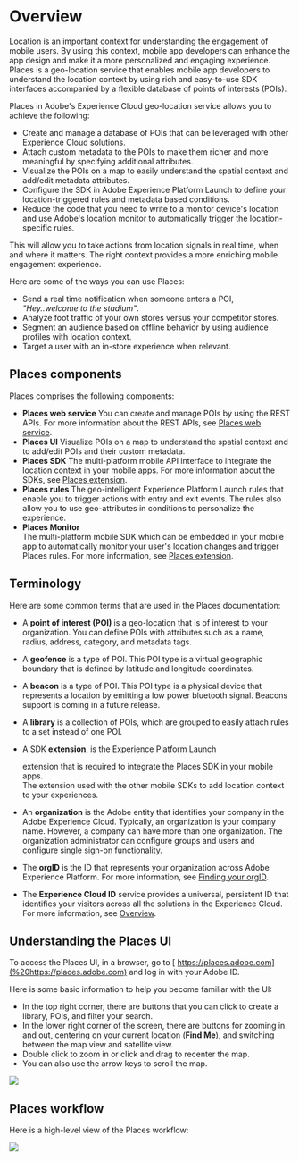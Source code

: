 # Overview

Location is an important context for understanding the engagement of mobile users. By using this context, mobile app developers can enhance the app design and make it a more personalized and engaging experience. Places is a geo-location service that enables mobile app developers to understand the location context by using rich and easy-to-use SDK interfaces accompanied by a flexible database of points of interests \(POIs\).

Places in Adobe's Experience Cloud geo-location service allows you to achieve the following:

* Create and manage a database of POIs that can be leveraged with other Experience Cloud solutions.
* Attach custom metadata to the POIs to make them richer and more meaningful by specifying additional attributes. 
* Visualize the POIs on a map to easily understand the spatial context and add/edit metadata attributes. 
* Configure the SDK in Adobe Experience Platform Launch to define your location-triggered rules and metadata based conditions.
* Reduce the code that you need to write to a monitor device's location and use Adobe's location monitor to automatically trigger the location-specific rules.

This will allow you to take actions from location signals in real time, when and where it matters. The right context provides a more enriching mobile engagement experience.

Here are some of the ways you can use Places: 

* Send a real time notification when someone enters a POI, _"Hey..welcome to the stadium"_. 
* Analyze foot traffic of your own stores versus your competitor stores.
* Segment an audience based on offline behavior by using audience profiles with location context.
* Target a user with an in-store experience when relevant.

## Places components

Places comprises the following components:

* **Places web service** You can create and manage POIs by using the REST APIs. For more information about the REST APIs, see [Places web service](places-rest-apis/README.md).
* **Places UI** Visualize POIs on a map to understand the spatial context and to add/edit POIs and their custom metadata.
* **Places SDK** The multi-platform mobile API interface to integrate the location context in your mobile apps. For more information about the SDKs, see [Places extension](https://placesdocs.com/places-services-by-adobe-documentation/configure-places-in-the-sdk/places-extension).
* **Places rules** The geo-intelligent Experience Platform Launch rules that enable you to trigger actions with entry and exit events. The rules also allow you to use geo-attributes in conditions to personalize the experience. 
* **Places Monitor**  
  The multi-platform mobile SDK which can be embedded in your mobile app to automatically monitor your user's location changes and trigger Places rules. For more information, see [Places extension](https://placesdocs.com/places-services-by-adobe-documentation/configure-places-in-the-sdk/places-extension).

## Terminology

Here are some common terms that are used in the Places documentation:

* A **point of interest \(POI\)** is a geo-location that is of interest to your organization.  You can define POIs with attributes such as a name, radius, address, category, and metadata tags.
* A **geofence** is a type of POI.  This POI type is a virtual geographic boundary that is defined by latitude and longitude coordinates.
* A **beacon** is a type of POI.  This POI type is a physical device that represents a location by emitting a low power bluetooth signal. Beacons support is coming in a future release.
* A **library** is a collection of POIs, which are grouped to easily attach rules to a set instead of one POI. 
* A SDK **extension**, is the Experience Platform Launch

   extension that is required to integrate the Places SDK in your mobile apps.   
  The extension used with the other mobile SDKs to add location context to your experiences.

* An **organization** is the Adobe entity that identifies your company in the Adobe Experience Cloud. Typically, an organization is your company name. However, a company can have more than one organization. The organization administrator can configure groups and users and configure single sign-on functionality.
* The **orgID** is the ID that represents your organization across Adobe Experience Platform.   For more information, see [Finding your orgID](https://forums.adobe.com/thread/2339895).
* The **Experience Cloud ID** service provides a universal, persistent ID that identifies your visitors across all the solutions in the Experience Cloud. For more information, see [Overview](https://marketing.adobe.com/resources/help/en_US/mcvid/).

## Understanding the Places UI

To access the Places UI, in a browser, go to [ https://places.adobe.com](%20https://places.adobe.com) and log in with your Adobe ID. 

Here is some basic information to help you become familiar with the UI:

* In the top right corner, there are buttons that you can click to create a library, POIs, and filter your search.
* In the lower right corner of the screen, there are buttons for zooming in and out, centering on your current location \(**Find Me**\), and switching between the map view and satellite view.
* Double click to zoom in or click and drag to recenter the map.
* You can also use the arrow keys to scroll the map.

![](.gitbook/assets/location-services.png)

## Places workflow

Here is a high-level view of the Places workflow:

![](.gitbook/assets/places-workflow-diagram-lc-1.png)

